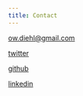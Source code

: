 ```yaml
---
title: Contact
---
```


ow.diehl@gmail.com

[twitter](http://twitter.com/castle_vanity)

[github](github.com/owen-d)

[linkedin](linkedin.com/in/owendiehl)
